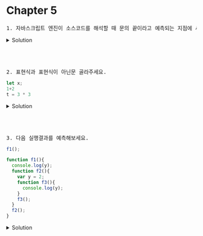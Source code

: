 # Chapter 5 

<pre>1. 자바스크립트 엔진이 소스코드를 해석할 때 문의 끝이라고 예측되는 지점에 세미콜론을 자동으로 붙여주는 [        ]이 암묵적으로 수행된다. 
</pre>

   <details>
      <summary>Solution</summary>
        <strong>세미콜론 자동 삽입 기능(ASI)</strong> - automatic semicolon insertion
        
   </details> 

<br>
<br>
<br>




<pre>2. 표현식과 표현식이 아닌문 골라주세요.</pre>

```js
let x;
1+2
t = 3 * 3 

```


   <details>
      <summary>Solution</summary>
        <strong>let x;</strong>는 표현식이 아니다. 표현식 구분은 간단하다. 변수에 할당해 보는 것인다.<br>할당 할 수 없을거 같은 건 표현식이 아닌거다.
   </details> 


<br>
<br>
<br>

<pre>3. 다음 실행결과를 예측해보세요.</pre>

```js
f1();

function f1(){
  console.log(y);
  function f2(){
    var y = 2;
    function f3(){
      console.log(y);
    }
    f3();
  }
  f2();
}
```


   <details>
      <summary>Solution</summary>
        <strong>y is not defined</strong> 외부에서 내부 함수의 변수는 접근 불가하다.
   </details> 